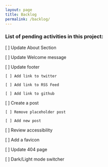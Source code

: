 ```yaml
---
layout: page
title: Backlog
permalink: /backlog/
---
```


### List of pending activities in this project:

[ ] Update About Section

[ ] Update Welcome message

[ ] Update footer

    [ ] Add link to twitter

    [ ] Add link to RSS Feed

    [ ] Add link to github

[ ] Create a post

    [ ] Remove placeholder post

    [ ] Add new post

[ ] Review accessibility

[ ] Add a favicon

[ ] Update 404 page

[ ] Dark/Light mode switcher

